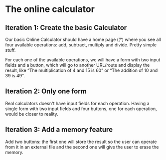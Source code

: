 # The online calculator

## Iteration 1: Create the basic Calculator

Our basic Online Calculator should have a home page (‘/‘) where you see all four available operations: add, subtract, multiply and divide. Pretty simple stuff.

For each one of the available operations, we will have a form with two input fields and a button, which will go to another URL/route and display the result, like “The multiplication of 4 and 15 is 60” or “The addition of 10 and 39 is 49".

## Iteration 2: Only one form

Real calculators doesn't have input fields for each operation. Having a single form with two input fields and four buttons, one for each operation, would be closer to reality. 

## Iteration 3: Add a memory feature

Add two buttons: the first one will store the result so the user can operate from it in an external file and the second one will give the user to erase the memory.